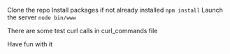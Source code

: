 Clone the repo
Install packages if not already installed `npm install`
Launch the server `node bin/www`

There are some test curl calls in curl_commands file

Have fun with it
